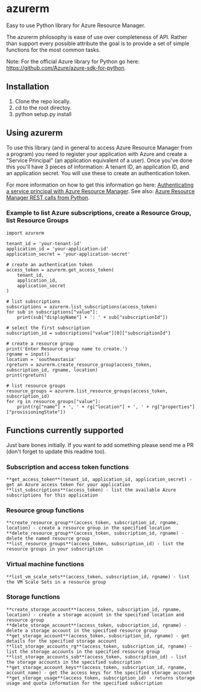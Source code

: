 # azurerm
Easy to use Python library for Azure Resource Manager.

The azurerm philosophy is ease of use over completeness of API. Rather than support every possible attribute the goal is to provide a set of simple functions for the most common tasks. 

Note: For the official Azure library for Python go here: <a href="https://github.com/Azure/azure-sdk-for-python">https://github.com/Azure/azure-sdk-for-python</a>.

## Installation
1. Clone the repo locally.
2. cd to the root directoy.
3. python setup.py install

## Using azurerm
To use this library (and in general to access Azure Resource Manager from a program) you need to register your application with Azure and create a "Service Principal" (an application equivalent of a user). Once you've done this you'll have 3 pieces of information: A tenant ID, an application ID, and an application secret. You will use these to create an authentication token.

For more information on how to get this information go here: <a href ="https://azure.microsoft.com/en-us/documentation/articles/resource-group-authenticate-service-principal/">Authenticating a service principal with Azure Resource Manager</a>. See also: <a href="https://msftstack.wordpress.com/2016/01/05/azure-resource-manager-authentication-with-python/">Azure Resource Manager REST calls from Python</a>.

### Example to list Azure subscriptions, create a Resource Group, list Resource Groups
```
import azurerm

tenant_id = 'your-tenant-id'
application_id = 'your-application-id'
application_secret = 'your-application-secret'

# create an authentication token
access_token = azurerm.get_access_token(
    tenant_id,
    application_id,
    application_secret
)

# list subscriptions
subscriptions = azurerm.list_subscriptions(access_token)
for sub in subscriptions["value"]:
    print(sub["displayName"] + ': ' + sub["subscriptionId"])

# select the first subscription
subscription_id = subscriptions["value"][0]["subscriptionId"]

# create a resource group
print('Enter Resource group name to create.')
rgname = input()
location = 'southeastasia'
rgreturn = azurerm.create_resource_group(access_token, subscription_id, rgname, location)
print(rgreturn)

# list resource groups
resource_groups = azurerm.list_resource_groups(access_token, subscription_id)
for rg in resource_groups["value"]:
    print(rg["name"] + ', ' + rg["location"] + ', ' + rg["properties"]["provisioningState"])
```    
## Functions currently supported
Just bare bones initially. If you want to add something please send me a PR (don't forget to update this readme too).

### Subscription and access token functions
```
**get_access_token**(tenant_id, application_id, application_secret) - get an Azure access token for your application  
**list_subscriptions**(access_token) - list the available Azure subscriptions for this application  
```
### Resource group functions
```
**create_resource_group**(access_token, subscription_id, rgname, location) - create a resource group in the specified location  
**delete_resource_group**(access_token, subscription_id, rgname) - delete the named resource group  
**list_resource_groups**(access_token, subscription_id) - list the resource groups in your subscription  
```
### Virtual machine functions
```
**list_vm_scale_sets**(access_token, subscription_id, rgname) - list the VM Scale Sets in a resource group
```
### Storage functions
```
**create_storage_account**(access_token, subscription_id, rgname, location) - create a storage account in the specified location and resource group
**delete_storage_account**(access_token, subscription_id, rgname) - delete a storage account in the specified resource group
**get_storage_account**(access_token, subscription_id, rgname) - get details for the specified storage account
**list_storage_accounts_rg**(access_token, subscription_id, rgname) - list the storage accounts in the specified resource group
**list_storage_accounts_sub**(access_token, subscription_id) - list the storage accounts in the specified subscription
**get_storage_account_keys**(access_token, subscription_id, rgname, account_name) - get the access keys for the specified storage account
**get_storage_usage**(access_token, subscription_id) - returns storage usage and quota information for the specified subscription

```